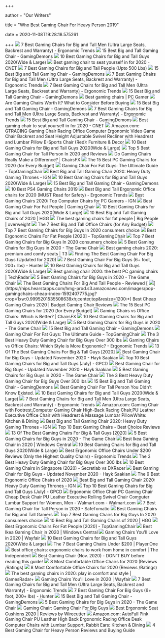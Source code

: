+++
        
author = "Our Writers"
        
title = "Who Best Gaming Chair For Heavy Person 2019"
        
date = 2020-11-08T19:28:18.575261
        
+++
[ ![](http://ergonomictrends.com/wp-content/uploads/2019/02/best-gaming-chairs-big-tall-men.jpg)](http://ergonomictrends.com/wp-content/uploads/2019/02/best-gaming-chairs-big-tall-men.jpg) 7 Best Gaming Chairs for Big and Tall Men (Ultra Large Seats, Backrest and  Warranty) - Ergonomic Trends
[ ![](https://gamingdemons.com/wp-content/uploads/2019/03/15-Best-Gaming-Chairs-for-Big-Guys-Review-and-Buying-Guide.jpg)](https://gamingdemons.com/wp-content/uploads/2019/03/15-Best-Gaming-Chairs-for-Big-Guys-Review-and-Buying-Guide.jpg) 15 Best Big and Tall Gaming Chair - GamingDemons
[ ![](https://www.pcguide.com/wp-content/uploads/2019/05/best-gaming-chair-for-big-guys-1200x675.jpg)](https://www.pcguide.com/wp-content/uploads/2019/05/best-gaming-chair-for-big-guys-1200x675.jpg) 10 Best Gaming Chairs for Big and Tall Guys 2020(Wide & Large)
[ ![](https://cnet3.cbsistatic.com/img/zw03u2MUlJQoFIiYtZTKPSkZRKk=/940x0/2019/07/19/4b85daa4-6319-4cd0-91ad-b32e59e05879/49-gaming-chairs.jpg)](https://cnet3.cbsistatic.com/img/zw03u2MUlJQoFIiYtZTKPSkZRKk=/940x0/2019/07/19/4b85daa4-6319-4cd0-91ad-b32e59e05879/49-gaming-chairs.jpg) Best gaming chair to seat yourself in for 2020 - CNET
[ ![](https://cdn.shopify.com/s/files/1/1640/2231/files/turntable_2020_OM_pu_stealth_2-min.jpg)](https://cdn.shopify.com/s/files/1/1640/2231/files/turntable_2020_OM_pu_stealth_2-min.jpg) 7 Best Gaming Chairs for Big and Tall People (Upto 500 Lbs)
[ ![](https://gamingdemons.com/wp-content/uploads/2018/04/Ficmax-Ergonomic-High-back-Large-Size-Office-Desk-Chair-Swivel-Black-PC-Gaming-Chair-with-Lumbar-Massage-Support-and-Retractible-Footrest.jpg)](https://gamingdemons.com/wp-content/uploads/2018/04/Ficmax-Ergonomic-High-back-Large-Size-Office-Desk-Chair-Swivel-Black-PC-Gaming-Chair-with-Lumbar-Massage-Support-and-Retractible-Footrest.jpg) 15 Best Big and Tall Gaming Chair - GamingDemons
[ ![](http://ergonomictrends.com/wp-content/uploads/2020/05/fantasylab-big-and-tall-gaming-chair-review.jpg)](http://ergonomictrends.com/wp-content/uploads/2020/05/fantasylab-big-and-tall-gaming-chair-review.jpg) 7 Best Gaming Chairs for Big and Tall Men (Ultra Large Seats, Backrest and  Warranty) - Ergonomic Trends
[ ![](http://ergonomictrends.com/wp-content/uploads/2020/02/killabee-reclining-gaming-chair-review.jpg)](http://ergonomictrends.com/wp-content/uploads/2020/02/killabee-reclining-gaming-chair-review.jpg) 7 Best Gaming Chairs for Big and Tall Men (Ultra Large Seats, Backrest and  Warranty) - Ergonomic Trends
[ ![](https://gamingdemons.com/wp-content/uploads/2018/09/KILLABEE-Big-and-Tall-350lb-Massage-Memory-Foam-Gaming-Chair-636x1024.jpg)](https://gamingdemons.com/wp-content/uploads/2018/09/KILLABEE-Big-and-Tall-350lb-Massage-Memory-Foam-Gaming-Chair-636x1024.jpg) 15 Best Big and Tall Gaming Chair - GamingDemons
[ ![](https://cdn.mos.cms.futurecdn.net/eTsGaLnVkpozHC9CqhA6dK.jpg)](https://cdn.mos.cms.futurecdn.net/eTsGaLnVkpozHC9CqhA6dK.jpg) Best gaming chairs | PC Gamer
[ ![](https://techguided.com/wp-content/uploads/2018/06/Are-Gaming-Chairs-Worth-It.jpg)](https://techguided.com/wp-content/uploads/2018/06/Are-Gaming-Chairs-Worth-It.jpg) Are Gaming Chairs Worth It? What to Consider Before Buying
[ ![](https://gamingdemons.com/wp-content/uploads/2018/11/ELECWISH-VIDEO-GAMING-CHAIR-1024x1024.jpg)](https://gamingdemons.com/wp-content/uploads/2018/11/ELECWISH-VIDEO-GAMING-CHAIR-1024x1024.jpg) 15 Best Big and Tall Gaming Chair - GamingDemons
[ ![](http://ergonomictrends.com/wp-content/uploads/2020/05/anda-seat-kaiser-chair-review-amz.jpg)](http://ergonomictrends.com/wp-content/uploads/2020/05/anda-seat-kaiser-chair-review-amz.jpg) 7 Best Gaming Chairs for Big and Tall Men (Ultra Large Seats, Backrest and  Warranty) - Ergonomic Trends
[ ![](https://gamingdemons.com/wp-content/uploads/2018/09/Homall-Gaming-Chair-Racing-Style-High-Back-PU-Leather-Office-Chair-658x1024.jpg)](https://gamingdemons.com/wp-content/uploads/2018/09/Homall-Gaming-Chair-Racing-Style-High-Back-PU-Leather-Office-Chair-658x1024.jpg) 15 Best Big and Tall Gaming Chair - GamingDemons
[ ![](https://cnet1.cbsistatic.com/img/8Uhotu4uUEy3W_0FQ_hCGnja1_o=/940x528/2019/07/19/59a2ed46-5675-4065-90c1-9f712d5a41d7/maingear-forma-1.jpg)](https://cnet1.cbsistatic.com/img/8Uhotu4uUEy3W_0FQ_hCGnja1_o=/940x528/2019/07/19/59a2ed46-5675-4065-90c1-9f712d5a41d7/maingear-forma-1.jpg) Best gaming chair to seat yourself in for 2020 - CNET
[ ![](https://images-na.ssl-images-amazon.com/images/I/619rXonITKL._AC_SY606_.jpg)](https://images-na.ssl-images-amazon.com/images/I/619rXonITKL._AC_SY606_.jpg) Amazon.com: GTRACING Gaming Chair Racing Office Computer Ergonomic Video Game  Chair Backrest and Seat Height Adjustable Swivel Recliner with Headrest and  Lumbar Pillow E-Sports Chair (Red): Furniture & Decor
[ ![](https://www.pcguide.com/wp-content/uploads/2019/05/KILLABEE-Big-and-Tall-High-Back-Massage-Gaming-Chair.jpg)](https://www.pcguide.com/wp-content/uploads/2019/05/KILLABEE-Big-and-Tall-High-Back-Massage-Gaming-Chair.jpg) 10 Best Gaming Chairs for Big and Tall Guys 2020(Wide & Large)
[ ![](https://www.f5homecenter.com/wp-content/uploads/2019/08/Best-Gaming-Chair-for-Tall-Person.png)](https://www.f5homecenter.com/wp-content/uploads/2019/08/Best-Gaming-Chair-for-Tall-Person.png) Top 5 Best Gaming Chair for Tall Person In 2020 and Reviews
[ ![](https://chairsfx.com/wp-content/uploads/2019/12/main-gaming-chair-features.jpg)](https://chairsfx.com/wp-content/uploads/2019/12/main-gaming-chair-features.jpg) Do Gaming Chairs Really Make a Difference? | ChairsFX
[ ![](https://techguided.com/wp-content/uploads/2018/02/SecretLab-Titan-Chair.jpg)](https://techguided.com/wp-content/uploads/2018/02/SecretLab-Titan-Chair.jpg) The 15 Best PC Gaming Chairs for 2020 (for Every Budget)
[ ![](https://topgamingchair.com/wp-content/uploads/2019/01/Cover-thumbnails.png)](https://topgamingchair.com/wp-content/uploads/2019/01/Cover-thumbnails.png) Gaming Chair For Fat Guys: The Ultimate Guide - TopGamingChair
[ ![](https://assets1.ignimgs.com/2018/07/17/chairs-1280-1531848348506.jpg)](https://assets1.ignimgs.com/2018/07/17/chairs-1280-1531848348506.jpg) Best Big and Tall Gaming Chair 2020: Heavy Duty Gaming Thrones - IGN
[ ![](https://www.pcguide.com/wp-content/uploads/2019/05/DXRacer-Tank-Series-DOH-Big-and-Tall-Gaming-Chair.jpg)](https://www.pcguide.com/wp-content/uploads/2019/05/DXRacer-Tank-Series-DOH-Big-and-Tall-Gaming-Chair.jpg) 10 Best Gaming Chairs for Big and Tall Guys 2020(Wide & Large)
[ ![](https://gamingdemons.com/wp-content/uploads/2018/04/HAPPYGAME-Racing-Style-Gaming-Chair-Adjustable-Tilt-Swivel-and-2-D-Arms-Ergonomic-High-back-Leather-Executive-Computer-Office-Chair-with-Lumbar-Support.jpg)](https://gamingdemons.com/wp-content/uploads/2018/04/HAPPYGAME-Racing-Style-Gaming-Chair-Adjustable-Tilt-Swivel-and-2-D-Arms-Ergonomic-High-back-Leather-Executive-Computer-Office-Chair-with-Lumbar-Support.jpg) 15 Best Big and Tall Gaming Chair - GamingDemons
[ ![](https://hddmag.com/wp-content/uploads/2017/09/PS4-gaming-chairs-featured.jpg)](https://hddmag.com/wp-content/uploads/2017/09/PS4-gaming-chairs-featured.jpg) 10 Best PS4 Gaming Chairs 2019
[ ![](http://ergonomictrends.com/wp-content/uploads/2018/06/best-big-and-tall-office-chairs.jpg)](http://ergonomictrends.com/wp-content/uploads/2018/06/best-big-and-tall-office-chairs.jpg) Best Big and Tall Ergonomic Office chairs for 2020 (MUST Read for Safety) -  Ergonomic Trends
[ ![](https://oyster.ignimgs.com/wordpress/stg.ign.com/2019/06/Titan-2.jpg)](https://oyster.ignimgs.com/wordpress/stg.ign.com/2019/06/Titan-2.jpg) Best Gaming Chairs 2020: Top Computer Chairs for PC Gamers - IGN
[ ![](https://pcgamehaven.com/wp-content/uploads/2018/06/best-gaming-chair-featured-image.png)](https://pcgamehaven.com/wp-content/uploads/2018/06/best-gaming-chair-featured-image.png) Best Gaming Chair For Fat People | Gaming Chair
[ ![](https://www.pcguide.com/wp-content/uploads/2019/05/Secretlab-Titan.jpg)](https://www.pcguide.com/wp-content/uploads/2019/05/Secretlab-Titan.jpg) 10 Best Gaming Chairs for Big and Tall Guys 2020(Wide & Large)
[ ![](https://mljzsatzn43z.i.optimole.com/tP-GR8Q-EeIPRNou/w:auto/h:auto/q:90/https://www.highgroundgaming.com/wp-content/uploads/2020/01/Best-Big-and-Tall-Gaming-Chairs.jpg)](https://mljzsatzn43z.i.optimole.com/tP-GR8Q-EeIPRNou/w:auto/h:auto/q:90/https://www.highgroundgaming.com/wp-content/uploads/2020/01/Best-Big-and-Tall-Gaming-Chairs.jpg) 10 Best Big and Tall Gaming Chairs of 2020 | HGG
[ ![](http://sillyphil140.com/wp-content/uploads/2019/07/chair.jpg)](http://sillyphil140.com/wp-content/uploads/2019/07/chair.jpg) The best gaming chairs for fat people | Big People | overweight
[ ![](https://techguided.com/wp-content/uploads/2018/08/best-big-and-tall-office-chairs.jpg)](https://techguided.com/wp-content/uploads/2018/08/best-big-and-tall-office-chairs.jpg) The 7 Best Big and Tall Office Chairs (for Any Budget)
[ ![](https://furniturescollection.com/wp-content/uploads/2019/04/Best-Gaming-Chairs-For-Big-Guys.jpg)](https://furniturescollection.com/wp-content/uploads/2019/04/Best-Gaming-Chairs-For-Big-Guys.jpg) Top 7 Best Gaming Chairs for Big Guys In 2020 consumers choice
[ ![](https://topgamingchair.com/wp-content/uploads/2019/02/x_seating_office-desk-chairs_leap-plus-chair_reference.png)](https://topgamingchair.com/wp-content/uploads/2019/02/x_seating_office-desk-chairs_leap-plus-chair_reference.png) Best Ergonomic Chairs For Fat People [2020] - TopGamingChair
[ ![](https://furniturescollection.com/wp-content/uploads/2019/04/The-Best-Gaming-Chairs-For-Big-Guys.jpg)](https://furniturescollection.com/wp-content/uploads/2019/04/The-Best-Gaming-Chairs-For-Big-Guys.jpg) Top 7 Best Gaming Chairs for Big Guys In 2020 consumers choice
[ ![](https://878837.smushcdn.com/1999004/wp-content/uploads/2019/11/Best-Gaming-Chair-for-Big-Guys-768x512.jpg?lossy=1&strip=1&webp=1)](https://878837.smushcdn.com/1999004/wp-content/uploads/2019/11/Best-Gaming-Chair-for-Big-Guys-768x512.jpg?lossy=1&strip=1&webp=1) 5 Best Gaming Chairs for Big Guys in 2020 - The Game Chair
[ ![](https://cdn.mos.cms.futurecdn.net/G74TKEpYcbaNoKnmjbJfPD.jpg)](https://cdn.mos.cms.futurecdn.net/G74TKEpYcbaNoKnmjbJfPD.jpg) Best gaming chairs 2020: premium and comfy seats | T3
[ ![](https://www.wepc.com/wp-content/uploads/2019/03/DSC03134.jpg)](https://www.wepc.com/wp-content/uploads/2019/03/DSC03134.jpg) Finding The Best Gaming Chair For Big Guys (Updated for 2020)
[ ![](https://gamingchairshunter.com/wp-content/uploads/very-tall-guys-sitting-on-autofull-gaming-big-and-tall-gaming-chair.jpg)](https://gamingchairshunter.com/wp-content/uploads/very-tall-guys-sitting-on-autofull-gaming-big-and-tall-gaming-chair.jpg) 7 Best Gaming Chair For Big Guys (6+ foot, 200+ lbs) - Hunter
[ ![](https://www.pcguide.com/wp-content/uploads/2019/05/Galaxy-XL-Big-and-Tall-Gaming-Chair.jpg)](https://www.pcguide.com/wp-content/uploads/2019/05/Galaxy-XL-Big-and-Tall-Gaming-Chair.jpg) 10 Best Gaming Chairs for Big and Tall Guys 2020(Wide & Large)
[ ![](https://cdn.mos.cms.futurecdn.net/8uyuPRKS2svHBhMZkZYkFg.jpg)](https://cdn.mos.cms.futurecdn.net/8uyuPRKS2svHBhMZkZYkFg.jpg) Best gaming chair 2020: the best PC gaming chairs | TechRadar
[ ![](https://m.media-amazon.com/images/I/41HFAReaSDL.jpg)](https://m.media-amazon.com/images/I/41HFAReaSDL.jpg) 5 Best Gaming Chairs for Big Guys in 2020 - The Game Chair
[ ![](https://topgamingchair.com/wp-content/uploads/2018/09/Big-and-tall-guy-Thumbnails.jpg)](https://topgamingchair.com/wp-content/uploads/2018/09/Big-and-tall-guy-Thumbnails.jpg) The Best Gaming Chairs For Big And Tall People - Reviewed
[ ![](https://hips.hearstapps.com/hmg-prod.s3.amazonaws.com/images/pop-gamingchairs-cheap-index-1592407775.jpg?crop=1xw:0.9995201535508638xh;center,top&resize=1200:*)](https://hips.hearstapps.com/hmg-prod.s3.amazonaws.com/images/pop-gamingchairs-cheap-index-1592407775.jpg?crop=1xw:0.9995201535508638xh;center,top&resize=1200:*) Best Cheap Gaming Chairs 2020 | Budget Gaming Chair Reviews
[ ![](https://techguided.com/wp-content/uploads/2019/10/The-Best-Gaming-Chairs.jpg)](https://techguided.com/wp-content/uploads/2019/10/The-Best-Gaming-Chairs.jpg) The 15 Best PC Gaming Chairs for 2020 (for Every Budget)
[ ![](https://chairsfx.com/wp-content/uploads/2020/07/gaming-vs-office-compare.jpg)](https://chairsfx.com/wp-content/uploads/2020/07/gaming-vs-office-compare.jpg) Gaming Chairs vs Office Chairs: Which is Better? | ChairsFX
[ ![](https://www.pcguide.com/wp-content/uploads/2019/05/amazonbasic-big-tall-excutive-gaming-chair.jpg)](https://www.pcguide.com/wp-content/uploads/2019/05/amazonbasic-big-tall-excutive-gaming-chair.jpg) 10 Best Gaming Chairs for Big and Tall Guys 2020(Wide & Large)
[ ![](https://m.media-amazon.com/images/I/4107cX36ywL.jpg)](https://m.media-amazon.com/images/I/4107cX36ywL.jpg) 5 Best Gaming Chairs for Big Guys in 2020 - The Game Chair
[ ![](https://gamingdemons.com/wp-content/uploads/2018/04/OPSEAT-Master-Series-2018-PC-Gaming-Chair-Racing-Seat-Computer-Gaming-Desk-Office-Chair-Yellow.jpg)](https://gamingdemons.com/wp-content/uploads/2018/04/OPSEAT-Master-Series-2018-PC-Gaming-Chair-Racing-Seat-Computer-Gaming-Desk-Office-Chair-Yellow.jpg) 15 Best Big and Tall Gaming Chair - GamingDemons
[ ![](https://topgamingchair.com/wp-content/uploads/2019/01/DXRacer-Sentinel.jpg)](https://topgamingchair.com/wp-content/uploads/2019/01/DXRacer-Sentinel.jpg) Gaming Chair For Fat Guys: The Ultimate Guide - TopGamingChair
[ ![](https://images-na.ssl-images-amazon.com/images/I/41eMc79%2BpUL.jpg)](https://images-na.ssl-images-amazon.com/images/I/41eMc79%2BpUL.jpg) The 3 Best Heavy Duty Gaming Chair for Big Guys Over 300 lbs
[ ![](http://ergonomictrends.com/wp-content/uploads/2018/12/gaming-chair-vs-office-chair-ergonomics.jpg)](http://ergonomictrends.com/wp-content/uploads/2018/12/gaming-chair-vs-office-chair-ergonomics.jpg) Gaming Chairs vs Office Chairs: Which Style is More Ergonomic? - Ergonomic  Trends
[ ![](https://www.toolsofmen.com/wp-content/uploads/2017/06/best-gaming-chairs-for-big-and-tall-guys.jpg)](https://www.toolsofmen.com/wp-content/uploads/2017/06/best-gaming-chairs-for-big-and-tall-guys.jpg) 13 Of The Best Gaming Chairs For Big & Tall Guys [2020]
[ ![](https://www.hayksaakian.com/wp-content/uploads/2019/12/Best-Gaming-Chair-for-Big-Guys.jpg)](https://www.hayksaakian.com/wp-content/uploads/2019/12/Best-Gaming-Chair-for-Big-Guys.jpg) Best Gaming Chair for Big Guys - Updated November 2020 - Hayk Saakian
[ ![](https://gamingpcdesks.com/wp-content/uploads/2020/07/Featured-Image-1.jpg)](https://gamingpcdesks.com/wp-content/uploads/2020/07/Featured-Image-1.jpg) Top 10 Best Gaming Chairs for Big and Tall Guys (July) - GPCD
[ ![](https://www.hayksaakian.com/wp-content/uploads/2019/12/noblechairs-Hero-Gaming-Chair-300x300.jpg)](https://www.hayksaakian.com/wp-content/uploads/2019/12/noblechairs-Hero-Gaming-Chair-300x300.jpg) Best Gaming Chair for Big Guys - Updated November 2020 - Hayk Saakian
[ ![](https://m.media-amazon.com/images/I/41jultvqVgL.jpg)](https://m.media-amazon.com/images/I/41jultvqVgL.jpg) 5 Best Gaming Chairs for Big Guys in 2020 - The Game Chair
[ ![](https://m.media-amazon.com/images/I/41Vkt4A-d4L.jpg)](https://m.media-amazon.com/images/I/41Vkt4A-d4L.jpg) The 3 Best Heavy Duty Gaming Chair for Big Guys Over 300 lbs
[ ![](https://gamingdemons.com/wp-content/uploads/2018/04/Anda-Seat-Viper-Series-Executive-PVC-Leather-Gaming-ChairLarge-Size-High-back-Recliner-Office-Racing-Chair.jpg)](https://gamingdemons.com/wp-content/uploads/2018/04/Anda-Seat-Viper-Series-Executive-PVC-Leather-Gaming-ChairLarge-Size-High-back-Recliner-Office-Racing-Chair.jpg) 15 Best Big and Tall Gaming Chair - GamingDemons
[ ![](http://tallpeopleguide.com/wp-content/uploads/2019/02/best-gaming-chair-for-tall-per.jpg)](http://tallpeopleguide.com/wp-content/uploads/2019/02/best-gaming-chair-for-tall-per.jpg) Best Gaming Chair For Tall Person You Didn't Know Existed.
[ ![](https://nitrocdn.com/GgcvDclOgOFrMPDAxuwUmHHZlgKuQsxq/assets/static/source/rev-a01a3a6/wp-content/uploads/2019/05/galaxy-xl-big-and-tall-gaming-chair.jpg)](https://nitrocdn.com/GgcvDclOgOFrMPDAxuwUmHHZlgKuQsxq/assets/static/source/rev-a01a3a6/wp-content/uploads/2019/05/galaxy-xl-big-and-tall-gaming-chair.jpg) 10 Best Gaming Chairs for Big and Tall Guys 2020(Wide & Large)
[ ![](http://ergonomictrends.com/wp-content/uploads/2019/02/AKRacing-Masters-Max-Gaming-Chair-review.jpg)](http://ergonomictrends.com/wp-content/uploads/2019/02/AKRacing-Masters-Max-Gaming-Chair-review.jpg) 7 Best Gaming Chairs for Big and Tall Men (Ultra Large Seats, Backrest and  Warranty) - Ergonomic Trends
[ ![](https://images-na.ssl-images-amazon.com/images/I/71nYu3Amv2L._AC_SL1500_.jpg)](https://images-na.ssl-images-amazon.com/images/I/71nYu3Amv2L._AC_SL1500_.jpg) Amazon.com: Gaming Chair with Footrest,Computer Gaming Chair High-Back  Racing Chair,PU Leather Executive Office Chair with Headrest & Massage  Lumbar PillowWhite: Kitchen & Dining
[ ![](https://assets1.ignimgs.com/2019/09/12/AKRacingMax-Gaming-Chair1568323949889.jpg?width=150)](https://assets1.ignimgs.com/2019/09/12/AKRacingMax-Gaming-Chair1568323949889.jpg?width=150) Best Big and Tall Gaming Chair 2020: Heavy Duty Gaming Thrones - IGN
[ ![](https://www.bestchoicereviews.org/wp-content/uploads/2019/07/Vertagear-Top-Ten-Best-Gaming-Chairs-300x300.jpg)](https://www.bestchoicereviews.org/wp-content/uploads/2019/07/Vertagear-Top-Ten-Best-Gaming-Chairs-300x300.jpg) Top 10 Best Gaming Chairs - Best Choice Reviews
[ ![](https://www.toolsofmen.com/wp-content/uploads/2020/04/Aeron-Task-Chair.jpg)](https://www.toolsofmen.com/wp-content/uploads/2020/04/Aeron-Task-Chair.jpg) 13 Of The Best Gaming Chairs For Big & Tall Guys [2020]
[ ![](https://878837.smushcdn.com/1999004/wp-content/uploads/2019/11/bigstock-Computer-Chair-Gaming-The-Pr-291721177.jpg?lossy=1&strip=1&webp=1)](https://878837.smushcdn.com/1999004/wp-content/uploads/2019/11/bigstock-Computer-Chair-Gaming-The-Pr-291721177.jpg?lossy=1&strip=1&webp=1) 5 Best Gaming Chairs for Big Guys in 2020 - The Game Chair
[ ![](https://www.windowscentral.com/sites/wpcentral.com/files/styles/w1600h900crop/public/field/image/2019/11/ikea-chair-hero.jpg?itok=LY99-ZPR)](https://www.windowscentral.com/sites/wpcentral.com/files/styles/w1600h900crop/public/field/image/2019/11/ikea-chair-hero.jpg?itok=LY99-ZPR) Best Ikea Gaming Chair in 2020 | Windows Central
[ ![](https://nitrocdn.com/GgcvDclOgOFrMPDAxuwUmHHZlgKuQsxq/assets/static/source/rev-a01a3a6/wp-content/uploads/2019/05/dxracer-tank-series-doh-big-and-tall-gaming-chair.jpg)](https://nitrocdn.com/GgcvDclOgOFrMPDAxuwUmHHZlgKuQsxq/assets/static/source/rev-a01a3a6/wp-content/uploads/2019/05/dxracer-tank-series-doh-big-and-tall-gaming-chair.jpg) 10 Best Gaming Chairs for Big and Tall Guys 2020(Wide & Large)
[ ![](http://ergonomictrends.com/wp-content/uploads/2018/01/best-ergonomic-office-chairs-under-200.png)](http://ergonomictrends.com/wp-content/uploads/2018/01/best-ergonomic-office-chairs-under-200.png) Best Ergonomic Office Chairs Under $200 Reviews (Only the Highest Quality  Chairs) - Ergonomic Trends
[ ![](https://images-na.ssl-images-amazon.com/images/I/51cAYC60ygL.jpg)](https://images-na.ssl-images-amazon.com/images/I/51cAYC60ygL.jpg) The 3 Best Heavy Duty Gaming Chair for Big Guys Over 300 lbs
[ ![](https://www.drumitloud.com/wp-content/uploads/2019/06/Best-Gaming-Chair-Singapore.jpg)](https://www.drumitloud.com/wp-content/uploads/2019/06/Best-Gaming-Chair-Singapore.jpg) 10 Best Gaming Chairs in Singapore (2020) - Secretlab vs DXRacer
[ ![](https://www.hayksaakian.com/wp-content/uploads/2020/03/RESPAWN-400-Big-and-Tall-Racing-Style-Gaming-Chair-300x300.jpg)](https://www.hayksaakian.com/wp-content/uploads/2020/03/RESPAWN-400-Big-and-Tall-Racing-Style-Gaming-Chair-300x300.jpg) Best Gaming Chair for Big Guys - Updated November 2020 - Hayk Saakian
[ ![](https://www.thespruce.com/thmb/-TZyNjYe9X5gmb6qiT_EEjPYhE8=/683x683/smart/filters:no_upscale()/ScreenShot2019-06-11at11.37.40AM-e3c3909c6da94f0d90e0ec7ed8c58ed1.png)](https://www.thespruce.com/thmb/-TZyNjYe9X5gmb6qiT_EEjPYhE8=/683x683/smart/filters:no_upscale()/ScreenShot2019-06-11at11.37.40AM-e3c3909c6da94f0d90e0ec7ed8c58ed1.png) The 9 Best Ergonomic Office Chairs of 2020
[ ![](https://assets1.ignimgs.com/2019/09/12/CorsairT2-Road-Warrior1568323661660.jpg?width=150)](https://assets1.ignimgs.com/2019/09/12/CorsairT2-Road-Warrior1568323661660.jpg?width=150) Best Big and Tall Gaming Chair 2020: Heavy Duty Gaming Thrones - IGN
[ ![](https://gamingpcdesks.com/wp-content/uploads/2020/07/Blue-Whale-Big-and-Tall-Gaming-Chair-with-Massage-Lumbar-Support-1-974x1024.jpg)](https://gamingpcdesks.com/wp-content/uploads/2020/07/Blue-Whale-Big-and-Tall-Gaming-Chair-with-Massage-Lumbar-Support-1-974x1024.jpg) Top 10 Best Gaming Chairs for Big and Tall Guys (July) - GPCD
[ ![](https://i5.walmartimages.com/asr/54a8d363-cea7-41bf-8442-d422f4ace61d_1.6be0ddba12db7e8a6886e62fbf2b8849.jpeg?odnWidth=612&odnHeight=612&odnBg=ffffff)](https://i5.walmartimages.com/asr/54a8d363-cea7-41bf-8442-d422f4ace61d_1.6be0ddba12db7e8a6886e62fbf2b8849.jpeg?odnWidth=612&odnHeight=612&odnBg=ffffff) Ergonomic Office Chair PC Gaming Chair Cheap Desk Chair PU Leather  Executive Rolling Swivel Chair Computer Lumbar Support for Women, Men -  Walmart.com - Walmart.com
[ ![](https://ws-na.amazon-adsystem.com/widgets/q?_encoding=UTF8&ASIN=B01AOUZ366&Format=_SL160_&ID=AsinImage&MarketPlace=US&ServiceVersion=20070822&WS=1&tag=s-tomatic-20&language=en_US)](https://ws-na.amazon-adsystem.com/widgets/q?_encoding=UTF8&ASIN=B01AOUZ366&Format=_SL160_&ID=AsinImage&MarketPlace=US&ServiceVersion=20070822&WS=1&tag=s-tomatic-20&language=en_US) 7 Best Gaming Chair for Tall Person in 2020 - SafeTomatic
[ ![](https://res.cloudinary.com/lmn/image/upload/c_limit,h_360,w_640/e_sharpen:100/f_auto,fl_lossy,q_auto/v1/gameskinnyc/b/i/g/bigandtallchairs-c780b.png)](https://res.cloudinary.com/lmn/image/upload/c_limit,h_360,w_640/e_sharpen:100/f_auto,fl_lossy,q_auto/v1/gameskinnyc/b/i/g/bigandtallchairs-c780b.png) Best Gaming Chairs for Big and Tall Gamers
[ ![](https://m.media-amazon.com/images/I/411gT5VVyZL._SL160_.jpg)](https://m.media-amazon.com/images/I/411gT5VVyZL._SL160_.jpg) Top 7 Best Gaming Chairs for Big Guys In 2020 consumers choice
[ ![](https://mljzsatzn43z.i.optimole.com/tP-GR8Q-SRTWgg7a/w:100/h:167/q:90/dpr:2.6/https://www.highgroundgaming.com/wp-content/uploads/2020/01/Respawn-400.jpg)](https://mljzsatzn43z.i.optimole.com/tP-GR8Q-SRTWgg7a/w:100/h:167/q:90/dpr:2.6/https://www.highgroundgaming.com/wp-content/uploads/2020/01/Respawn-400.jpg) 10 Best Big and Tall Gaming Chairs of 2020 | HGG
[ ![](https://topgamingchair.com/wp-content/uploads/2019/02/01-e1550855150767.jpg)](https://topgamingchair.com/wp-content/uploads/2019/02/01-e1550855150767.jpg) Best Ergonomic Chairs For Fat People [2020] - TopGamingChair
[ ![](https://www.windowscentral.com/sites/wpcentral.com/files/styles/large/public/field/image/2019/11/markus-chair-pic.jpg?itok=Uh37z4Yo)](https://www.windowscentral.com/sites/wpcentral.com/files/styles/large/public/field/image/2019/11/markus-chair-pic.jpg?itok=Uh37z4Yo) Best Ikea Gaming Chair in 2020 | Windows Central
[ ![](https://secure.img1-fg.wfcdn.com/im/45393547/resize-h600-w600%5Ecompr-r85/3137/31377768/Gaming+Chairs.jpg)](https://secure.img1-fg.wfcdn.com/im/45393547/resize-h600-w600%5Ecompr-r85/3137/31377768/Gaming+Chairs.jpg) Gaming Chairs You'll Love in 2020 | Wayfair
[ ![](https://www.pcguide.com/wp-content/uploads/2019/05/X-Rocker-51259-Pro-H3-Gaming-Chair.jpg)](https://www.pcguide.com/wp-content/uploads/2019/05/X-Rocker-51259-Pro-H3-Gaming-Chair.jpg) 10 Best Gaming Chairs for Big and Tall Guys 2020(Wide & Large)
[ ![](https://cdn.player.one/sites/player.one/files/styles/lg/public/2019/07/26/gaming-chair.jpg)](https://cdn.player.one/sites/player.one/files/styles/lg/public/2019/07/26/gaming-chair.jpg) The 7 Best Gaming Chairs Under $200 | Player.One
[ ![](https://static.independent.co.uk/s3fs-public/thumbnails/image/2020/03/16/16/best-ergonomic-office-chairs-indybest.jpg)](https://static.independent.co.uk/s3fs-public/thumbnails/image/2020/03/16/16/best-ergonomic-office-chairs-indybest.jpg) Best office chairs: ergonomic chairs to work from home in comfort | The  Independent
[ ![](https://cdn-5e320f64f911c80ca0df5eef.closte.com/wp-content/uploads/2019/10/Best-Gaming-Chair-2019.png)](https://cdn-5e320f64f911c80ca0df5eef.closte.com/wp-content/uploads/2019/10/Best-Gaming-Chair-2019.png) Best Gaming Chair (Nov. 2020) - DON'T BUY before reading this guide!
[ ![](https://www.btod.com/blog/wp-content/uploads/2019/04/most-comfortable-office-chairs-1-most-comfortable.jpg)](https://www.btod.com/blog/wp-content/uploads/2019/04/most-comfortable-office-chairs-1-most-comfortable.jpg) 8 Most Comfortable Office Chairs for 2020 (Reviews /Ratings)
[ ![](https://www.btod.com/blog/wp-content/uploads/2019/04/most-comfortable-office-chairs-2020-blog-header.jpg)](https://www.btod.com/blog/wp-content/uploads/2019/04/most-comfortable-office-chairs-2020-blog-header.jpg) 8 Most Comfortable Office Chairs for 2020 (Reviews /Ratings)
[ ![](https://cdn.mos.cms.futurecdn.net/JhAv8G8wDXT8JNsSrq3Gvk.jpg)](https://cdn.mos.cms.futurecdn.net/JhAv8G8wDXT8JNsSrq3Gvk.jpg) The best gaming chairs in 2020: play in comfort and style | GamesRadar+
[ ![](https://secure.img1-fg.wfcdn.com/im/18870051/resize-h340-p1-w340%5Ecompr-r70/8947/89474345/Xpression+PC+%2526+Racing+Game+Chair.jpg)](https://secure.img1-fg.wfcdn.com/im/18870051/resize-h340-p1-w340%5Ecompr-r70/8947/89474345/Xpression+PC+%2526+Racing+Game+Chair.jpg) Gaming Chairs You'll Love in 2020 | Wayfair
[ ![](http://ergonomictrends.com/wp-content/uploads/2019/02/Homall-Gaming-Recliner-Chair-review.jpg)](http://ergonomictrends.com/wp-content/uploads/2019/02/Homall-Gaming-Recliner-Chair-review.jpg) 7 Best Gaming Chairs for Big and Tall Men (Ultra Large Seats, Backrest and  Warranty) - Ergonomic Trends
[ ![](https://gamingchairshunter.com/wp-content/uploads/autofull-slam-dunk-gaming-chair-for-big-guys-even-basketball-players.jpg)](https://gamingchairshunter.com/wp-content/uploads/autofull-slam-dunk-gaming-chair-for-big-guys-even-basketball-players.jpg) 7 Best Gaming Chair For Big Guys (6+ foot, 200+ lbs) - Hunter
[ ![](https://gamingdemons.com/wp-content/uploads/2019/03/KILLABEE-Massage-Gaming-Chair.jpg)](https://gamingdemons.com/wp-content/uploads/2019/03/KILLABEE-Massage-Gaming-Chair.jpg) 15 Best Big and Tall Gaming Chair - GamingDemons
[ ![](https://m.media-amazon.com/images/I/41aHd0urRzL.jpg)](https://m.media-amazon.com/images/I/41aHd0urRzL.jpg) 5 Best Gaming Chairs for Big Guys in 2020 - The Game Chair
[ ![](https://bestheavydutystuff.com/wp-content/uploads/gaming-chairs-for-heavy-people1.jpg)](https://bestheavydutystuff.com/wp-content/uploads/gaming-chairs-for-heavy-people1.jpg) Gaming Chair: Gaming Chair For Big Guys
[ ![](https://cdn.thewirecutter.com/wp-content/media/2020/09/ergonomicseatcushions2020-2048-9754.jpg?auto=webp&crop=1.91:1&width=1200)](https://cdn.thewirecutter.com/wp-content/media/2020/09/ergonomicseatcushions2020-2048-9754.jpg?auto=webp&crop=1.91:1&width=1200) Best Ergonomic Seat Cushions 2020 | Reviews by Wirecutter
[ ![](https://images-na.ssl-images-amazon.com/images/I/51jjdH3L0TL._AC_SY879_.jpg)](https://images-na.ssl-images-amazon.com/images/I/51jjdH3L0TL._AC_SY879_.jpg) Amazon.com: AutoFull Pink Gaming Chair PU Leather High Back Ergonomic  Racing Office Desk Computer Chairs with Lumbar Support, Rabbit Ears:  Kitchen & Dining
[ ![](https://cloudrunnerstudios.com/wp-content/uploads/4-Best-Gaming-Chair-for-Heavy-Person-Reviews-and-Buying-Guide-600x337.jpg)](https://cloudrunnerstudios.com/wp-content/uploads/4-Best-Gaming-Chair-for-Heavy-Person-Reviews-and-Buying-Guide-600x337.jpg) 4 Best Gaming Chair for Heavy Person Reviews and Buying Guide
